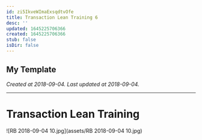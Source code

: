 ```yaml
---
id: zi5IkveWImaExsqdtvOfe
title: Transaction Lean Training 6
desc: ''
updated: 1645225706366
created: 1645225706366
stub: false
isDir: false
---
```

My Template
---

_Created at 2018-09-04._
_Last updated at 2018-09-04._




---

# Transaction Lean Training


![RB 2018-09-04 10.jpg](assets/RB 2018-09-04 10.jpg)

